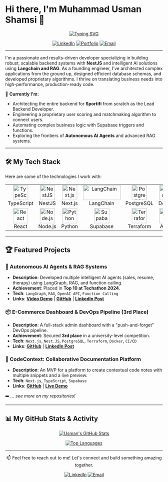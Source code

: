 # Hi there, I'm Muhammad Usman Shamsi 👋

<p align="center">
  <a href="https://git.io/typing-svg"><img src="https://readme-typing-svg.herokuapp.com?font=Fira+Code&size=28&pause=1000&color=20C20E&width=435&lines=Lead+Backend+%26+AI+Engineer;Full-Stack+Web+Developer;DevOps+Enthusiast" alt="Typing SVG" /></a>
</p>

<p align="center">
  <a href="https://www.linkedin.com/in/muhammad-usman-shamsi-325079286/" target="_blank"><img src="https://img.shields.io/badge/LinkedIn-0077B5?style=for-the-badge&logo=linkedin&logoColor=white" alt="LinkedIn"></a>
  <a href="https://usman-kappa-portfolio.vercel.app" target="_blank"><img src="https://img.shields.io/badge/Portfolio-333333?style=for-the-badge&logo=react&logoColor=61DAFB" alt="Portfolio"></a>
  <a href="mailto:usman.shamsi987@gmail.com"><img src="https://img.shields.io/badge/Email-D14836?style=for-the-badge&logo=gmail&logoColor=white" alt="Email"></a>
</p>

---

I'm a passionate and results-driven developer specializing in building robust, scalable backend systems with **NestJS** and intelligent AI solutions using **Langchain and RAG**. As a founding engineer, I've architected complex applications from the ground up, designed efficient database schemas, and developed proprietary algorithms. I thrive on translating business needs into high-performance, production-ready code.

🌱 **Currently I'm:**
- Architecting the entire backend for **Sportifi** from scratch as the Lead Backend Developer.
- Engineering a proprietary user scoring and matchmaking algorithm to connect users.
- Automating complex business logic with Supabase triggers and functions.
- Exploring the frontiers of **Autonomous AI Agents** and advanced RAG systems.

---

## 🛠️ My Tech Stack

Here are some of the technologies I work with:

<table>
  <tr>
    <td align="center" width="120">
      <img src="https://cdn.jsdelivr.net/gh/devicons/devicon/icons/typescript/typescript-original.svg" width="48" height="48" alt="TypeScript" />
      <br>TypeScript
    </td>
    <td align="center" width="120">
      <img src="https://cdn.jsdelivr.net/gh/devicons/devicon/icons/nestjs/nestjs-plain.svg" width="48" height="48" alt="NestJS" />
      <br>NestJS
    </td>
    <td align="center" width="120">
      <img src="https://cdn.jsdelivr.net/gh/devicons/devicon/icons/nextjs/nextjs-original.svg" width="48" height="48" alt="Next.js" />
      <br>Next.js
    </td>
    <td align="center" width="120">
      <img src="https://raw.githubusercontent.com/langchain-ai/langchain/master/libs/langchain/langchain/img/langchain_icon_w_text.svg" width="120" height="48" alt="LangChain" />
      <br>LangChain
    </td>
    <td align="center" width="120">
      <img src="https://cdn.jsdelivr.net/gh/devicons/devicon/icons/postgresql/postgresql-original.svg" width="48" height="48" alt="PostgreSQL" />
      <br>PostgreSQL
    </td>
     <td align="center" width="120">
      <img src="https://cdn.jsdelivr.net/gh/devicons/devicon/icons/docker/docker-original.svg" width="48" height="48" alt="Docker" />
      <br>Docker
    </td>
  </tr>
  <tr>
    <td align="center" width="120">
      <img src="https://cdn.jsdelivr.net/gh/devicons/devicon/icons/react/react-original.svg" width="48" height="48" alt="React" />
      <br>React
    </td>
    <td align="center" width="120">
      <img src="https://cdn.jsdelivr.net/gh/devicons/devicon/icons/nodejs/nodejs-original.svg" width="48" height="48" alt="Node.js" />
      <br>Node.js
    </td>
    <td align="center" width="120">
      <img src="https://cdn.jsdelivr.net/gh/devicons/devicon/icons/python/python-original.svg" width="48" height="48" alt="Python" />
      <br>Python
    </td>
    <td align="center" width="120">
      <img src="https://cdn.worldvectorlogo.com/logos/supabase-1.svg" width="48" height="48" alt="Supabase" />
      <br>Supabase
    </td>
    <td align="center" width="120">
      <img src="https://cdn.jsdelivr.net/gh/devicons/devicon/icons/terraform/terraform-original.svg" width="48" height="48" alt="Terraform" />
      <br>Terraform
    </td>
    <td align="center" width="120">
      <img src="https://cdn.jsdelivr.net/gh/devicons/devicon/icons/azure/azure-original.svg" width="48" height="48" alt="Azure" />
      <br>Azure
    </td>
  </tr>
</table>

---

## 🏆 Featured Projects

### 🤖 Autonomous AI Agents & RAG Systems
- **Description**: Developed multiple intelligent AI agents (sales, resume, therapy) using LangGraph, RAG, and function calling.
- **Achievement**: Placed in **Top 10 at Techathon 2024**.
- **Tech**: `LangGraph`, `RAG`, `OpenAI API`, `Function Calling`
- **Links**: <a href="[Sales Agent YouTube](https://www.youtube.com/watch?v=HwW91SSb47c)" target="_blank">**Video Demo**</a> | <a href="[Sales Agent Github](https://github.com/sales-browser-com/agent-api)" target="_blank">**GitHub**</a> | <a href="[Resume Builder LinkedIn](https://www.linkedin.com/posts/muhammad-usman-shamsi-325079286_ai-webdev-software-activity-7312757845899317248-LjJe?utm_source=share&utm_medium=member_desktop&rcm=ACoAAEVr1Y0BY5Kxx5M-1bd5XgqXyJ8Wk6jh2qU)" target="_blank">**LinkedIn Post**</a>

### 📦 E-Commerce Dashboard & DevOps Pipeline (3rd Place)
- **Description**: A full-stack admin dashboard with a "push-and-forget" DevOps pipeline.
- **Achievement**: Secured **3rd place** in a university-level competition.
- **Tech**: `Next.js`, `Nest.JS`, `PostgreSQL`, `Terraform`, `Docker`, `CI/CD`
- **Links**: <a href="[Ecommerce Dashboard](https://github.com/ProDanish203/Hackops-Project)" target="_blank">**GitHub**</a> | <a href="[Ecommerce Dashboard On LinkedIn](https://www.linkedin.com/feed/update/urn:li:activity:7323451194712944641/)" target="_blank">**LinkedIn Post**</a>

### 📝 CodeContext: Collaborative Documentation Platform
- **Description**: An MVP for a platform to create contextual code notes with multiple snippets and a live preview.
- **Tech**: `Next.js`, `TypeScript`, `Supabase`
- **Links**: <a href="[Code Context Github](https://github.com/usman-faisal/code-context.git)" target="_blank">**GitHub**</a> | <a href="[Code Context Live](https://code-context-lime.vercel.app/)" target="_blank">**Live Demo**</a>

➡️ _... see more on my repositories!_

---

## 📊 My GitHub Stats & Activity

<p align="center">
  <a href="https://github.com/usman-faisal">
    <img src="https://github-readme-stats.vercel.app/api?username=usman-faisal&show_icons=true&theme=tokyonight&hide_border=true&count_private=true" alt="Usman's GitHub Stats" />
  </a>
</p>

<p align="center">
  <a href="https://github.com/usman-faisal">
    <img src="https://github-readme-stats.vercel.app/api/top-langs/?username=usman-faisal&layout=compact&theme=tokyonight&hide_border=true" alt="Top Languages" />
  </a>
</p>

---

<p align="center">
  📫 Feel free to reach out to me! Let's connect and build something amazing together.
</p>
<p align="center">
  <a href="https://www.linkedin.com/in/muhammad-usman-shamsi-325079286/" target="_blank"><img src="https://img.shields.io/badge/LinkedIn-0077B5?style=for-the-badge&logo=linkedin&logoColor=white" alt="LinkedIn"></a>
  <a href="mailto:usman.shamsi987@gmail.com"><img src="https://img.shields.io/badge/Email-D14836?style=for-the-badge&logo=gmail&logoColor=white" alt="Email"></a>
</p>
